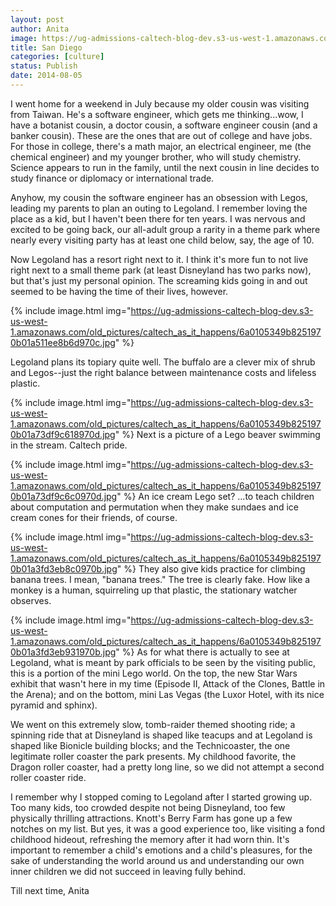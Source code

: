 ```yaml
---
layout: post
author: Anita
image: https://ug-admissions-caltech-blog-dev.s3-us-west-1.amazonaws.com/old_pictures/caltech_as_it_happens/6a0105349b8251970b01a73df9c4f5970d.jpg
title: San Diego
categories: [culture]
status: Publish
date: 2014-08-05
---
```


I went home for a weekend in July because my older cousin was visiting from Taiwan. He's a software engineer, which gets me thinking...wow, I have a botanist cousin, a doctor cousin, a software engineer cousin (and a banker cousin). These are the ones that are out of college and have jobs. For those in college, there's a math major, an electrical engineer, me (the chemical engineer) and my younger brother, who will study chemistry. Science appears to run in the family, until the next cousin in line decides to study finance or diplomacy or international trade.

Anyhow, my cousin the software engineer has an obsession with Legos, leading my parents to plan an outing to Legoland. I remember loving the place as a kid, but I haven't been there for ten years. I was nervous and excited to be going back, our all-adult group a rarity in a theme park where nearly every visiting party has at least one child below, say, the age of 10.

Now Legoland has a resort right next to it. I think it's more fun to not live right next to a small theme park (at least Disneyland has two parks now), but that's just my personal opinion. The screaming kids going in and out seemed to be having the time of their lives, however.


{% include image.html img="https://ug-admissions-caltech-blog-dev.s3-us-west-1.amazonaws.com/old_pictures/caltech_as_it_happens/6a0105349b8251970b01a511ee8b6d970c.jpg" %}

Legoland plans its topiary quite well. The buffalo are a clever mix of shrub and Legos--just the right balance between maintenance costs and lifeless plastic.


{% include image.html img="https://ug-admissions-caltech-blog-dev.s3-us-west-1.amazonaws.com/old_pictures/caltech_as_it_happens/6a0105349b8251970b01a73df9c618970d.jpg" %}
Next is a picture of a Lego beaver swimming in the stream. Caltech pride.


{% include image.html img="https://ug-admissions-caltech-blog-dev.s3-us-west-1.amazonaws.com/old_pictures/caltech_as_it_happens/6a0105349b8251970b01a73df9c6c0970d.jpg" %}
An ice cream Lego set? ...to teach children about computation and permutation when they make sundaes and ice cream cones for their friends, of course.


{% include image.html img="https://ug-admissions-caltech-blog-dev.s3-us-west-1.amazonaws.com/old_pictures/caltech_as_it_happens/6a0105349b8251970b01a3fd3eb8c0970b.jpg" %}
They also give kids practice for climbing banana trees. I mean, "banana trees." The tree is clearly fake. How like a monkey is a human, squirreling up that plastic, the stationary watcher observes.


{% include image.html img="https://ug-admissions-caltech-blog-dev.s3-us-west-1.amazonaws.com/old_pictures/caltech_as_it_happens/6a0105349b8251970b01a3fd3eb931970b.jpg" %}
As for what there is actually to see at Legoland, what is meant by park officials to be seen by the visiting public, this is a portion of the mini Lego world. On the top, the new Star Wars exhibit that wasn't here in my time (Episode II, Attack of the Clones, Battle in the Arena); and on the bottom, mini Las Vegas (the Luxor Hotel, with its nice pyramid and sphinx).

We went on this extremely slow, tomb-raider themed shooting ride; a spinning ride that at Disneyland is shaped like teacups and at Legoland is shaped like Bionicle building blocks; and the Technicoaster, the one legitimate roller coaster the park presents. My childhood favorite, the Dragon roller coaster, had a pretty long line, so we did not attempt a second roller coaster ride.

I remember why I stopped coming to Legoland after I started growing up. Too many kids, too crowded despite not being Disneyland, too few physically thrilling attractions. Knott's Berry Farm has gone up a few notches on my list. But yes, it was a good experience too, like visiting a fond childhood hideout, refreshing the memory after it had worn thin. It's important to remember a child's emotions and a child's pleasures, for the sake of understanding the world around us and understanding our own inner children we did not succeed in leaving fully behind.

Till next time,
Anita
